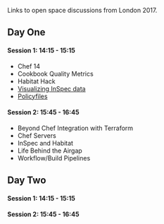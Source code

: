 Links to open space discussions from London 2017.

## Day One

#### Session 1: 14:15 - 15:15

* Chef 14
* Cookbook Quality Metrics
* Habitat Hack
* [Visualizing InSpec data](ispec-data-from-other-sources)
* [Policyfiles](London-2017-PolicyFiles)

#### Session 2: 15:45 - 16:45

* Beyond Chef Integration with Terraform
* Chef Servers
* InSpec and Habitat
* Life Behind the Airgap
* Workflow/Build Pipelines

## Day Two

#### Session 1: 14:15 - 15:15

#### Session 2: 15:45 - 16:45
